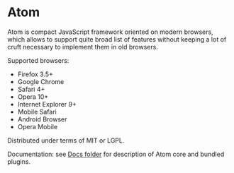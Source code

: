 Atom
====

Atom is compact JavaScript framework oriented on modern browsers, which allows
to support quite broad list of features without keeping a lot of cruft necessary
to implement them in old browsers.

Supported browsers:

* Firefox 3.5+
* Google Chrome
* Safari 4+
* Opera 10+
* Internet Explorer 9+
* Mobile Safari
* Android Browser
* Opera Mobile

Distributed under terms of MIT or LGPL.

Documentation: see [Docs folder](/master/Docs) for description of Atom core and bundled plugins.


